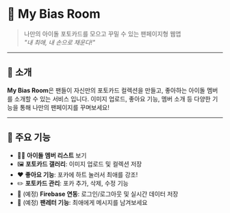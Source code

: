 # 💎 My Bias Room

> 나만의 아이돌 포토카드를 모으고 꾸밀 수 있는 팬페이지형 웹앱  
> _"내 최애, 내 손으로 채운다!"_

---

## 📸 소개

**My Bias Room**은 팬들이 자신만의 포토카드 컬렉션을 만들고, 좋아하는 아이돌 멤버를 소개할 수 있는 서비스 입니다.
이미지 업로드, 좋아요 기능, 멤버 소개 등 다양한 기능을 통해 나만의 팬페이지를 꾸며보세요!

---

## 🧩 주요 기능

- 🧑‍🎤 **아이돌 멤버 리스트** 보기  
- 🖼️ **포토카드 갤러리**: 이미지 업로드 및 컬렉션 저장  
- ❤️ **좋아요 기능**: 포카에 하트 눌러서 최애를 강조!  
- ✏️ **포토카드 관리**: 포카 추가, 삭제, 수정 기능  
- 🌈 (예정) **Firebase 연동**: 로그인/로그아웃 및 실시간 데이터 저장  
- 💌 (예정) **팬레터 기능**: 최애에게 메시지를 남겨보세요
